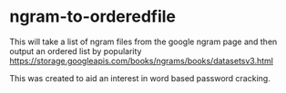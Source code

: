# ngram-to-orderedfile
This will take a list of ngram files from the google ngram page and then output an ordered list by popularity https://storage.googleapis.com/books/ngrams/books/datasetsv3.html

This was created to aid an interest in word based password cracking.

